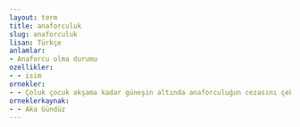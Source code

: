 ```yaml
---
layout: term
title: anaforculuk
slug: anaforculuk
lisan: Türkçe
anlamlar:
- Anaforcu olma durumu
ozellikler:
- - isim
ornekler:
- - Çoluk çocuk akşama kadar güneşin altında anaforculuğun cezasını çektiler.
orneklerkaynak:
- - Aka Gündüz
---
```

